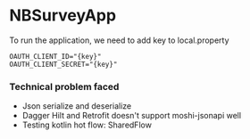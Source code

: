 # NBSurveyApp

To run the application, we need to add key to local.property  
```
OAUTH_CLIENT_ID="{key}"  
OAUTH_CLIENT_SECRET="{key}"
```
### Technical problem faced
- Json serialize and deserialize
- Dagger Hilt and Retrofit doesn't support moshi-jsonapi well
- Testing kotlin hot flow: SharedFlow
